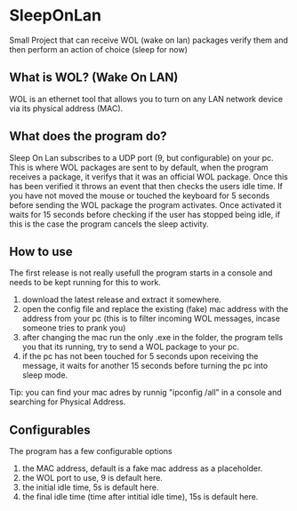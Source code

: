 # SleepOnLan
Small Project that can receive WOL (wake on lan) packages verify them and then perform an action of choice (sleep for now)

## What is WOL? (Wake On LAN)
WOL is an ethernet tool that allows you to turn on any LAN network device via its physical address (MAC).

## What does the program do?
Sleep On Lan subscribes to a UDP port (9, but configurable) on your pc. 
This is where WOL packages are sent to by default, when the program receives a package, it verifys that it was an official WOL package.
Once this has been verified it throws an event that then checks the users idle time.
If you have not moved the mouse or touched the keyboard for 5 seconds before sending the WOL package the program activates.
Once activated it waits for 15 seconds before checking if the user has stopped being idle, if this is the case the program cancels the sleep activity.

## How to use
The first release is not really usefull the program starts in a console and needs to be kept running for this to work.

1. download the latest release and extract it somewhere.
2. open the config file and replace the existing (fake) mac address with the address from your pc (this is to filter incoming WOL messages, incase someone tries to prank you)
3. after changing the mac run the only .exe in the folder, the program tells you that its running, try to send a WOL package to your pc.
4. if the pc has not been touched for 5 seconds upon receiving the message, it waits for another 15 seconds before turning the pc into sleep mode.

Tip: you can find your mac adres by runnig "ipconfig /all" in a console and searching for Physical Address.

## Configurables
The program has a few configurable options
1. the MAC address, default is a fake mac address as a placeholder.
2. the WOL port to use, 9 is default here.
3. the initial idle time, 5s is default here.
4. the final idle time (time after intitial idle time), 15s is default here.
